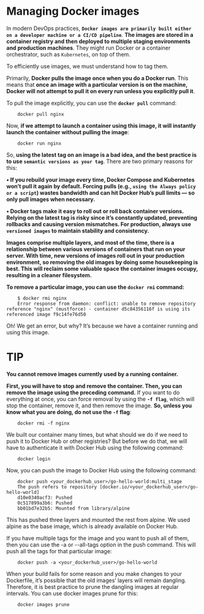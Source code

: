 # Managing Docker images

In modern DevOps practices, **`Docker images are primarily built either on a developer machine or a CI/CD pipeline`**. **The images are stored in a container registry and then deployed to multiple staging environments and production machines**. They might run Docker or a container orchestrator, such as `Kubernetes`, on top of them.

To efficiently use images, we must understand how to tag them.

Primarily, **Docker pulls the image once when you do a Docker run**. This means that **once an image with a particular version is on the machine, Docker will not attempt to pull it on every run unless you explicitly pull it**.

To pull the image explicitly, you can use the **`docker pull`** command:

```shell
    docker pull nginx
```

Now, **if we attempt to launch a container using this image, it will instantly launch the container without pulling the image**:

```shell
    docker run nginx
```

So, **using the latest tag on an image is a bad idea, and the best practice is to use `semantic versions as your tag`**. There are two primary reasons for this:

**• If you rebuild your image every time, Docker Compose and Kubernetes won’t pull it again by default. Forcing pulls (e.g., `using the Always policy or a script`) wastes bandwidth and can hit Docker Hub’s pull limits — so only pull images when necessary.**


**• Docker tags make it easy to roll out or roll back container versions. Relying on the **latest** tag is risky since it’s constantly updated, preventing rollbacks and causing version mismatches. For production, always use `versioned images` to maintain stability and consistency.**


**Images comprise multiple layers, and most of the time, there is a relationship between various versions of containers that run on your server. With time, new versions of images roll out in your production environment, so removing the old images by doing some housekeeping is best. This will reclaim some valuable space the container images occupy, resulting in a cleaner filesystem.**

**To remove a particular image, you can use the `docker rmi` command:**

```shell
    $ docker rmi nginx
    Error response from daemon: conflict: unable to remove repository reference "nginx" (mustforce) - container d5c84356116f is using its referenced image f9c14fe76d50
```
Oh! We get an error, but why? It’s because we have a container running and using this image.

# TIP
**You cannot remove images currently used by a running container.**

**First, you will have to stop and remove the container. Then, you can remove the image using the preceding command.** If you want to do everything at once, you can force removal by using the **`-f flag`**, which will stop the container, remove it, and then remove the image. **So, unless you know what you are doing, do not use the `-f` flag**:

```shell
    docker rmi -f nginx
```

We built our container many times, but what should we do if we need to push it to Docker Hub or other registries? But before we do that, we will have to authenticate it with Docker Hub using the following command:

```shell
    docker login
```

Now, you can push the image to Docker Hub using the following command:
```shell
    docker push <your_dockerhub_user>/go-hello-world:multi_stage
    The push refers to repository [docker.io/<your_dockerhub_user>/go-hello-world]
    d10e0340acf3: Pushed 
    0c517899a3b6: Pushed 
    bb01bd7e32b5: Mounted from library/alpine 
```
This has pushed three layers and mounted the rest from alpine. We used alpine as the base image, which is already available on Docker Hub.

If you have multiple tags for the image and you want to push all of them, then you can use the -a or --all-tags option in the push command. This will push all the tags for that particular image:

```shell
    docker push -a <your_dockerhub_user>/go-hello-world
```

When your build fails for some reason and you make changes to your Dockerfile, it’s possible that the old images’ layers will remain dangling. Therefore, it is best practice to prune the dangling images at regular intervals. You can use docker images prune for this:

```shell
    docker images prune
```

